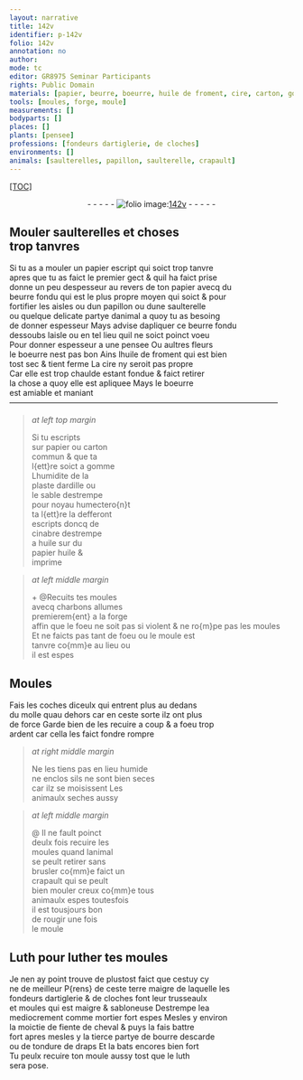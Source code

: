 ```yaml
---
layout: narrative
title: 142v
identifier: p-142v
folio: 142v
annotation: no
author:
mode: tc
editor: GR8975 Seminar Participants
rights: Public Domain
materials: [papier, beurre, boeurre, huile de froment, cire, carton, gomme, ardille, cinabre, huile, charbons, Luth, luther, terre, mortier, fiente de cheval, bourre descarde, tondure de draps, luth]
tools: [moules, forge, moule]
measurements: []
bodyparts: []
places: []
plants: [pensee]
professions: [fondeurs dartiglerie, de cloches]
environments: []
animals: [saulterelles, papillon, saulterelle, crapault]
---
```


<p><a href="{{ site.baseurl }}/diplomatic/">[TOC]</a></p><div class="folio" align="center">- - - - - <a href="http://gallica.bnf.fr/ark:/12148/btv1b10500001g/f290.image" target="_blank"><img src="https://cu-mkp.github.io/2017-workshop-edition/assets/photo-icon.png" alt="folio image: " style="display:inline-block; margin-bottom:-3px;"/>142v</a> - - - - - </div>  
  

## Mouler <span class="al">saulterelles</span> et choses<br/> trop tanvres

 
Si tu as a mouler un <span class="m">papier</span> escript qui soict trop tanvre<br/> apres que tu as faict le premier gect & quil ha faict prise<br/> donne un peu despesseur au revers de ton <span class="m">papier</span> avecq du<br/> <span class="m">beurre</span> fondu qui est le plus propre moyen qui soict & pour<br/> fortifier les aisles ou dun <span class="al">papillon</span> ou dune <span class="al">saulterelle</span><br/> ou quelque delicate partye danimal a quoy tu as besoing<br/> de donner espesseur Mays advise dapliquer ce <span class="m">beurre</span> fondu<br/> dessoubs laisle ou en tel lieu quil ne soict poinct voeu<br/> Pour donner espesseur a une <span class="pa">pensee</span> Ou aultres fleurs<br/> le <span class="m">boeurre</span> nest pas bon Ains l<span class="m">huile de froment</span> qui est bien<br/> tost sec & tient ferme La <span class="m">cire</span> ny seroit pas propre<br/> Car elle est trop chaulde estant fondue & faict retirer<br/> la chose a quoy elle est apliquee Mays le <span class="m">boeurre</span><br/> est amiable et maniant
 —————————————————————————————————— 
> *at left top margin*
> 
> 
>  Si tu escripts<br/> sur <span class="m">papier</span> ou <span class="m">carton</span><br/> commun & que ta<br/> l{ett}re soict a <span class="m">gomme</span><br/> Lhumidite de la<br/> plaste d<span class="m">ardille</span> ou<br/> le sable destrempe<br/> pour noyau humectero{n}t<br/> ta l{ett}re la defferont<br/> escripts doncq de<br/> <span class="m">cinabre</span> destrempe<br/> a <span class="m">huile</span> sur du<br/> <span class="m">papier</span> <span class="m">huile</span> &<br/> imprime
 
> *at left middle margin*
> 
> 
> \+ @Recuits tes <span class="tl">moules</span><br/> avecq <span class="m">charbons</span> allumes<br/> premierem{ent} a la <span class="tl">forge</span><br/> affin que le foeu ne soit pas si violent & ne ro{m}pe pas les <span class="tl">moules</span><br/> Et ne faicts pas tant de foeu ou le <span class="tl">moule</span> est<br/> tanvre co{mm}e au lieu ou<br/> il est espes
 
 
  

## Moules

 
Fais les coches diceulx qui entrent plus au dedans<br/> du molle quau dehors car en ceste sorte ilz ont plus<br/> de force Garde bien de les recuire a coup & a foeu trop<br/> ardent car cella les faict <span class="del">fondre</span> rompre
 
> *at right middle margin*
> 
> 
>  Ne les tiens pas en lieu humide<br/> ne enclos sils ne sont bien seces<br/> car ilz se moisissent Les<br/> animaulx seches aussy
 
> *at left middle margin*
> 
> 
>  @ Il ne fault poinct<br/> deulx fois recuire les<br/> <span class="tl">moules</span> quand lanimal<br/> se peult retirer sans<br/> brusler co{mm}e faict un<br/> <span class="al">crapault</span> qui se peult<br/> bien mouler creux co{mm}e tous<br/> animaulx espes toutesfois<br/> il est tousjours bon<br/> de rougir une fois<br/> le <span class="tl">moule</span>
 
 
  

## <span class="m">Luth</span> pour <span class="m">luther</span> tes <span class="tl">moules</span>

 
Je nen ay point trouve de plustost faict que cestuy cy<br/> ne de meilleur P{rens} de ceste <span class="m">terre</span> maigre de laquelle les<br/> <span class="pro">fondeurs dartiglerie</span> & <span class="pro">de cloches</span> font leur trusseaulx<br/> et moules qui est maigre & sabloneuse Destrempe l<span class="del">e</span>a<br/> mediocrement comme <span class="m">mortier</span> fort espes Mesles y environ<br/> la moictie de <span class="m">fiente de cheval</span> & puys la fais battre<br/> fort apres mesles y la tierce partye de <span class="m">bourre descarde</span><br/> ou de <span class="m">tondure de draps</span> Et la bats encores bien fort<br/> Tu peulx recuire ton moule aussy tost que le <span class="m">luth</span><br/> sera pose.
 
